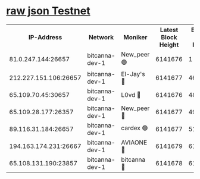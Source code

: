[raw json Testnet](https://rpc-check.bcat.stavr.tech/bcat/rpc-bcat-result.json)
=


<table><tr><th>IP-Address</th><th>Network</th><th>Moniker</th><th>Latest Block Height</th><th>Earliest Block Height</th><th>Catching Up</th><th>Tx Index</th><th>Voting Power</th><th>Scan Time</th></tr><tr><td>81.0.247.144:26657</td><td>bitcanna-dev-1</td><td>New_peer 🟢</td><td>6141676</td><td>1</td><td>False</td><td>on</td><td>0</td><td>2024-01-25T15:32:09.407734570UTC</td></tr><tr><td>212.227.151.106:26657</td><td>bitcanna-dev-1</td><td>El-Jay's 🔴</td><td>6141677</td><td>4670391</td><td>False</td><td>on</td><td>2218164</td><td>2024-01-25T15:32:16.188663860UTC</td></tr><tr><td>65.109.70.45:30657</td><td>bitcanna-dev-1</td><td>L0vd 🔴</td><td>6141676</td><td>4828155</td><td>False</td><td>on</td><td>7920</td><td>2024-01-25T15:32:09.773082848UTC</td></tr><tr><td>65.109.28.177:26357</td><td>bitcanna-dev-1</td><td>New_peer 🔴</td><td>6141677</td><td>4952911</td><td>False</td><td>on</td><td>2237067</td><td>2024-01-25T15:32:16.965358727UTC</td></tr><tr><td>89.116.31.184:26657</td><td>bitcanna-dev-1</td><td>cardex 🟢</td><td>6141677</td><td>5185001</td><td>False</td><td>on</td><td>0</td><td>2024-01-25T15:32:16.529980056UTC</td></tr><tr><td>194.163.174.231:26667</td><td>bitcanna-dev-1</td><td>AVIAONE 🔴</td><td>6141679</td><td>6131001</td><td>False</td><td>on</td><td>1949865</td><td>2024-01-25T15:32:23.925382629UTC</td></tr><tr><td>65.108.131.190:23857</td><td>bitcanna-dev-1</td><td>bitcanna 🔴</td><td>6141678</td><td>6137678</td><td>False</td><td>off</td><td>82269</td><td>2024-01-25T15:32:17.400062802UTC</td></tr></table>